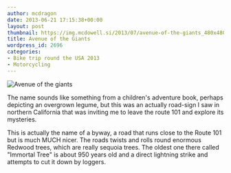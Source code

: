 ```yaml
---
author: mcdragon
date: 2013-06-21 17:15:38+00:00
layout: post
thumbnail: https://img.mcdowell.si/2013/07/avenue-of-the-giants_480x480.png
title: Avenue of the Giants
wordpress_id: 2696
categories:
- Bike trip round the USA 2013
- Motorcycling
---
```


![Avenue of the giants](https://img.mcdowell.si/2013/07/Redwood-Road-Sequoia-National-Park-1.jpg)

The name sounds like something from a children's adventure book, perhaps depicting an overgrown legume, but this was an actually road-sign I saw in northern California that was inviting me to leave the route 101 and explore its mysteries.

This is actually the name of a byway, a road that runs close to the Route 101 but is much MUCH nicer. The roads twists and rolls round enormous Redwood trees, which are really sequoia trees. The oldest one there called "Immortal Tree" is about 950 years old and a direct lightning strike and attempts to cut it down by loggers.
